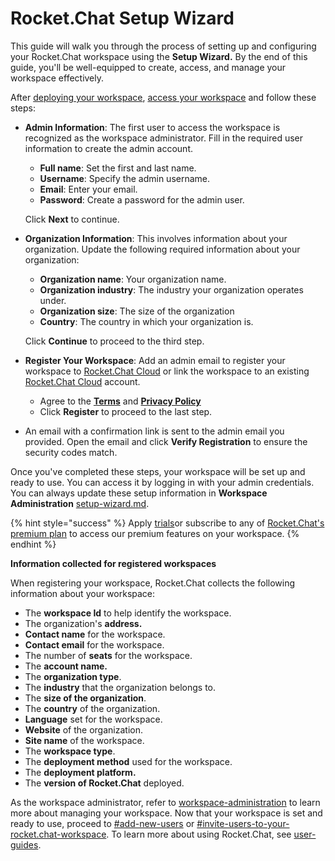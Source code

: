 # Rocket.Chat Setup Wizard

This guide will walk you through the process of setting up and configuring your Rocket.Chat workspace using the **Setup Wizard.** By the end of this guide, you'll be well-equipped to create, access, and manage your workspace effectively.

After [deploying your workspace](../../deploy/deploy-rocket.chat/), [access your workspace](./) and follow these steps:&#x20;

*   **Admin Information**: The first user to access the workspace is recognized as the workspace administrator. Fill in the required user information to create the admin account.

    * **Full name**: Set the first and last name.
    * **Username**: Specify the admin username.
    * **Email**: Enter your email.
    * **Password**: Create a password for the admin user.

    Click **Next** to continue.
*   **Organization Information**: This involves information about your organization. Update the following required information about your organization:

    * **Organization name**: Your organization name.
    * **Organization industry**: The industry your organization operates under.
    * **Organization size**: The size of the organization
    * **Country**: The country in which your organization is.

    Click **Continue** to proceed to the third step.
* **Register Your Workspace**:  Add an admin email to register your workspace to [Rocket.Chat Cloud](https://cloud.rocket.chat/) or link the workspace to an existing [Rocket.Chat Cloud](https://cloud.rocket.chat/) account.
  * Agree to the [**Terms**](broken-reference) and [**Privacy Policy**](broken-reference)&#x20;
  * Click **Register** to proceed to the last step.
* An email with a confirmation link is sent to the admin email you provided. Open the email and click **Verify Registration** to ensure the security codes match.

Once you've completed these steps, your workspace will be set up and ready to use. You can access it by logging in with your admin credentials. You can always update these setup information in **Workspace Administration** [setup-wizard.md](../../use-rocket.chat/workspace-administration/settings/setup-wizard.md "mention").

{% hint style="success" %}
Apply [trials](../trials/ "mention")or subscribe to any of [Rocket.Chat's premium plan](../../readme/our-plans.md) to access our premium features on your workspace.
{% endhint %}

**Information collected for registered workspaces**

When registering your workspace, Rocket.Chat collects the following information about your workspace:

* The **workspace Id** to help identify the workspace.
* The organization's **address.**
* **Contact name** for the workspace.
* **Contact email** for the workspace.
* The number of **seats** for the workspace.
* The **account name.**
* The **organization type**.&#x20;
* The **industry** that the organization belongs to.
* The **size of the organization**.&#x20;
* The **country** of the organization.
* **Language** set for the workspace.&#x20;
* **Website** of the organization.
* **Site name** of the workspace.
* The **workspace type**.
* The **deployment method** used for the workspace.
* The **deployment platform.**
* The **version of Rocket.Chat** deployed.

As the workspace administrator, refer to [workspace-administration](../../use-rocket.chat/workspace-administration/ "mention") to learn more about managing your workspace. Now that your workspace is set and ready to use, proceed to [#add-new-users](../../use-rocket.chat/workspace-administration/users/#add-new-users "mention") or [#invite-users-to-your-rocket.chat-workspace](../../use-rocket.chat/workspace-administration/users/#invite-users-to-your-rocket.chat-workspace "mention"). To learn more about using Rocket.Chat, see [user-guides](../../use-rocket.chat/user-guides/ "mention").
